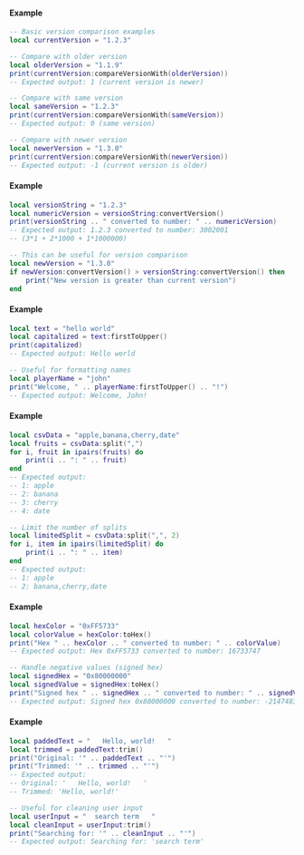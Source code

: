 <!-- #region shared|string:compareVersionWith -->
#### Example
```lua
-- Basic version comparison examples
local currentVersion = "1.2.3"

-- Compare with older version
local olderVersion = "1.1.9"
print(currentVersion:compareVersionWith(olderVersion))
-- Expected output: 1 (current version is newer)

-- Compare with same version
local sameVersion = "1.2.3"
print(currentVersion:compareVersionWith(sameVersion))
-- Expected output: 0 (same version)

-- Compare with newer version
local newerVersion = "1.3.0"
print(currentVersion:compareVersionWith(newerVersion))
-- Expected output: -1 (current version is older)
```
<!-- #endregion shared|string:compareVersionWith -->


<!-- #region shared|string:convertVersion -->
#### Example
```lua
local versionString = "1.2.3"
local numericVersion = versionString:convertVersion()
print(versionString .. " converted to number: " .. numericVersion)
-- Expected output: 1.2.3 converted to number: 3002001
-- (3*1 + 2*1000 + 1*1000000)

-- This can be useful for version comparison
local newVersion = "1.3.0"
if newVersion:convertVersion() > versionString:convertVersion() then
    print("New version is greater than current version")
end
```
<!-- #endregion shared|string:convertVersion -->


<!-- #region shared|string:firstToUpper -->
#### Example
```lua
local text = "hello world"
local capitalized = text:firstToUpper()
print(capitalized)
-- Expected output: Hello world

-- Useful for formatting names
local playerName = "john"
print("Welcome, " .. playerName:firstToUpper() .. "!")
-- Expected output: Welcome, John!
```
<!-- #endregion shared|string:firstToUpper -->


<!-- #region shared|string:split -->
#### Example
```lua
local csvData = "apple,banana,cherry,date"
local fruits = csvData:split(",")
for i, fruit in ipairs(fruits) do
    print(i .. ": " .. fruit)
end
-- Expected output:
-- 1: apple
-- 2: banana
-- 3: cherry
-- 4: date

-- Limit the number of splits
local limitedSplit = csvData:split(",", 2)
for i, item in ipairs(limitedSplit) do
    print(i .. ": " .. item)
end
-- Expected output:
-- 1: apple
-- 2: banana,cherry,date
```
<!-- #endregion shared|string:split -->


<!-- #region shared|string:toHex -->
#### Example
```lua
local hexColor = "0xFF5733"
local colorValue = hexColor:toHex()
print("Hex " .. hexColor .. " converted to number: " .. colorValue)
-- Expected output: Hex 0xFF5733 converted to number: 16733747

-- Handle negative values (signed hex)
local signedHex = "0x80000000"
local signedValue = signedHex:toHex()
print("Signed hex " .. signedHex .. " converted to number: " .. signedValue)
-- Expected output: Signed hex 0x80000000 converted to number: -2147483648
```
<!-- #endregion shared|string:toHex -->


<!-- #region shared|string:trim -->
#### Example
```lua
local paddedText = "   Hello, world!   "
local trimmed = paddedText:trim()
print("Original: '" .. paddedText .. "'")
print("Trimmed: '" .. trimmed .. "'")
-- Expected output:
-- Original: '   Hello, world!   '
-- Trimmed: 'Hello, world!'

-- Useful for cleaning user input
local userInput = "  search term   "
local cleanInput = userInput:trim()
print("Searching for: '" .. cleanInput .. "'")
-- Expected output: Searching for: 'search term'
```
<!-- #endregion shared|string:trim -->